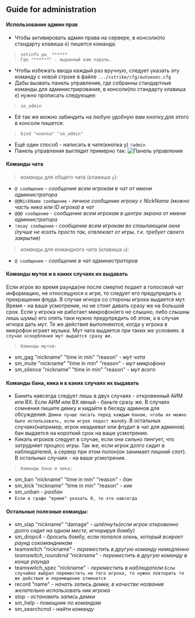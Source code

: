 ## Guide for administration
#### Использование админ прав
* Чтобы активировать админ права на сервере, в консоли(по стандарту клавиша `ё`) пишется команда: 
> ```console
> setinfo pw_ ******
> Где "******" - выданный вам пароль.
* Чтобы избежать ввода каждый раз вручную, следует указать эту команду с новой строке в файле ``.../cstrike/cfg/autoexec.cfg``
* Дабы вызвать панель управления, где собранны стандартные команды для администрирования, в консоли(по стандарту клавиша `ё`) нужно прописать следующее: 
> ```console
> sm_admin
- Её так же можно забиндить на любую удобную вам кнопку,для этого в консоли пишется:
>```console
>bind "кнопка" "sm_admin"
+ Ещё один способ - написать в чате(кнопка y) `!admin`
+ Панель управления выглядит примерно так:
![Панель управления](https://i.yapx.ru/DGnj4.png "Панель управления")
#### Команды чата
> команды для общего чата (клавиша `y`):
- ```@ сообщение``` - *сообщение всем игрокам в чат от имени администратора*
- ```@@NickName сообщение``` - *личное сообщение игроку с NickName (можно часть ника или ID игрока) в чат*
- ```@@@ сообщение``` - *сообщение всем игрокам в центре экрана от имени администратора*
- ```!msay сообщение``` - *сообщение всем игрокам во спаылающем окне (лучше не юзать просто так, отвлекает от игры, т.к. требует своего закрытия)*
> команды для командного чата (клавиша `u`):
- ```@ сообщение``` - *сообщение в чат администраторов*
#### Команды мутов и в каких случаях их выдавать 
Если игрок во время раунда(не после смерти) подает в голосовой чат информацию, не относящуюся к игре, то следует его предупредить о прекращении флуда. В случае игнора со стороны игрока выдается мут. Время - на ваше усмотрение, но не стоит давать сразу же на большой срок. Если у игрока не работает микрофон(его не слышно, либо слышны лишь шумы) его опять таки нужно предупредить об этом, а в случае игнора дать мут. Те же действия выпoлняются, когда у игрока в микрофон играет музыка. Мут чата выдается при таких же условиях. `В случае оскорбления мут выдается сразу же.` 
>```console
> Команды мутов: 
* sm_gag "nickname" "time in min" "reason" - _мут чата_
* sm_mute "nickname" "time in min" "reason" - _мут микрофона_
* sm_silence "nickname" "time in min" "reason" - _мут всего_
#### Команды бана, кика и в каких случаях их выдавать 
* Банить навсегда следует лишь в двух случаях - откровенный АИМ или ВХ. Если АИМ или ВХ явный - баньте сразу же. В случаях сомнения пишите демку и кидайте в беседу админов для обсуждения. `Демки лучше писать перед каждым баном, чтобы их можно было использовать, если игрок подаст жалобу.`В остальных случаях(например, игрок неадкеват или флудит в чат для админов) бан выдается на короткий срок на ваше усмотрение. 
* Кикать игроков следует в случае, если они сильно пингует, что затрудняет процесс игры. Так же, если игрок долго сидит в наблюдателей, а сервер при этом полон(он занимает лишний слот). В остальных случаях - на ваше усмотрение. 
>```console
> Команды бана и кика:
* sm_ban "nickname" "time in min" "reason" - *бан* 
* sm_kick "nickname" "time in min" "reason"  - *кик*
* sm_unban - *разбан*
* `Если в графе "время" указать 0, то это навсегда `
#### Остальные полезные команды:
* sm_slap "nickname" "damage" - *шлёпнуть(если игрок откровенно долго сидит на одном месте, игнорируя бомбу)*
* sm_dropc4 -  *бросить бомбу, если попался олень, который всирает раунд сокомандникам* 
* teamswitch "nickname" - *переместить в другую команду немедленно teamswitch_roundend "nickname" - переместить в другую команду в конце раунда* 
* teamswitch_spec "nickname" - *переместить в наблюдатели* 
`Если случайно выбрал переместить не того игрока, то нужно повторить те же действия и перемещение отменится`
* record "name" - *начать запись демки, в качестве названия желательно использовать ник игрока*
* stop - *остановить запись демки* 
* sm_help - *помощник по командам*
* sm_searchcmd - *найти команду*
